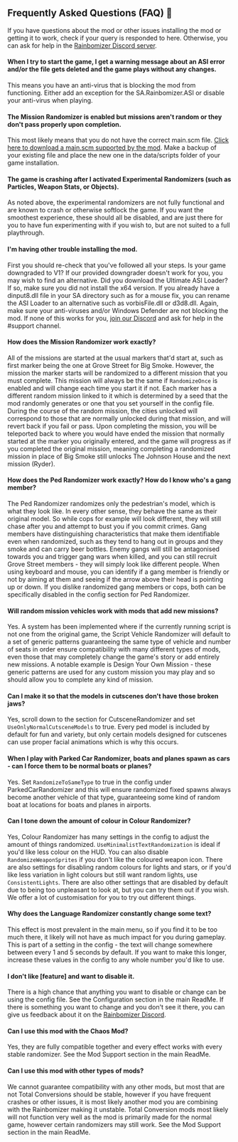 ## Frequently Asked Questions (FAQ) 🌈

If you have questions about the mod or other issues installing the mod or getting it to work, check if your query is responded to here. Otherwise, you can ask for help in the [Rainbomizer Discord server](https://discord.gg/BYVBQw7).

#### When I try to start the game, I get a warning message about an ASI error and/or the file gets deleted and the game plays without any changes.
This means you have an anti-virus that is blocking the mod from functioning. Either add an exception for the SA.Rainbomizer.ASI or disable your anti-virus when playing.

#### The Mission Randomizer is enabled but missions aren't random or they don't pass properly upon completion.
This most likely means that you do not have the correct main.scm file. [Click here to download a main.scm supported by the mod](https://cdn.discordapp.com/attachments/681997113751502870/695376713651322980/main.scm). Make a backup of your existing file and place the new one in the data/scripts folder of your game installation.

#### The game is crashing after I activated Experimental Randomizers (such as Particles, Weapon Stats, or Objects).
As noted above, the experimental randomizers are not fully functional and are known to crash or otherwise softlock the game. If you want the smoothest experience, these should all be disabled, and are just there for you to have fun experimenting with if you wish to, but are not suited to a full playthrough.

#### I'm having other trouble installing the mod.
First you should re-check that you've followed all your steps. Is your game downgraded to V1? If our provided downgrader doesn't work for you, you may wish to find an alternative. Did you download the Ultimate ASI Loader? If so, make sure you did not install the x64 version. If you already have a dinput8.dll file in your SA directory such as for a mouse fix, you can rename the ASI Loader to an alternative such as vorbisFile.dll or d3d8.dll. Again, make sure your anti-viruses and/or Windows Defender are not blocking the mod. If none of this works for you, [join our Discord](https://discord.gg/BYVBQw7) and ask for help in the #support channel.

#### How does the Mission Randomizer work exactly?
All of the missions are started at the usual markers that'd start at, such as first marker being the one at Grove Street for Big Smoke. However, the mission the marker starts will be randomized to a different mission that you must complete. This mission will always be the same if `RandomizeOnce` is enabled and will change each time you start it if not. Each marker has a different random mission linked to it which is determined by a seed that the mod randomly generates or one that you set yourself in the config file. During the course of the random mission, the cities unlocked will correspond to those that are normally unlocked during that mission, and will revert back if you fail or pass. Upon completing the mission, you will be teleported back to where you would have ended the mission that normally started at the marker you originally entered, and the game will progress as if you completed the original mission, meaning completing a randomized mission in place of Big Smoke still unlocks The Johnson House and the next mission (Ryder).

#### How does the Ped Randomizer work exactly? How do I know who's a gang member?
The Ped Randomizer randomizes only the pedestrian's model, which is what they look like. In every other sense, they behave the same as their original model. So while cops for example will look different, they will still chase after you and attempt to bust you if you commit crimes. Gang members have distinguishing characteristics that make them identifiable even when randomized, such as they tend to hang out in groups and they smoke and can carry beer bottles. Enemy gangs will still be antagonised towards you and trigger gang wars when killed, and you can still recruit Grove Street members - they will simply look like different people. When using keyboard and mouse, you can identify if a gang member is friendly or not by aiming at them and seeing if the arrow above their head is pointing up or down. If you dislike randomized gang members or cops, both can be specifically disabled in the config section for Ped Randomizer.

#### Will random mission vehicles work with mods that add new missions?
Yes. A system has been implemented where if the currently running script is not one from the original game, the Script Vehicle Randomizer will default to a set of generic patterns guaranteeing the same type of vehicle and number of seats in order ensure compatibility with many different types of mods, even those that may completely change the game's story or add entirely new missions. A notable example is Design Your Own Mission - these generic patterns are used for any custom mission you may play and so should allow you to complete any kind of mission.

#### Can I make it so that the models in cutscenes don't have those broken jaws?
Yes, scroll down to the section for CutsceneRandomizer and set `UseOnlyNormalCutsceneModels` to true. Every ped model is included by default for fun and variety, but only certain models designed for cutscenes can use proper facial animations which is why this occurs.

#### When I play with Parked Car Randomizer, boats and planes spawn as cars - can I force them to be normal boats or planes?
Yes. Set `RandomizeToSameType` to true in the config under ParkedCarRandomizer and this will ensure randomized fixed spawns always become another vehicle of that type, guaranteeing some kind of random boat at locations for boats and planes in airports.

#### Can I tone down the amount of colour in Colour Randomizer?
Yes, Colour Randomizer has many settings in the config to adjust the amount of things randomized. `UseMinimalistTextRandomization` is ideal if you'd like less colour on the HUD. You can also disable `RandomizeWeaponSprites` if you don't like the coloured weapon icon. There are also settings for disabling random colours for lights and stars, or if you'd like less variation in light colours but still want random lights, use `ConsistentLights`. There are also other settings that are disabled by default due to being too unpleasant to look at, but you can try them out if you wish. We offer a lot of customisation for you to try out different things.

#### Why does the Language Randomizer constantly change some text?
This effect is most prevalent in the main menu, so if you find it to be too much there, it likely will not have as much impact for you during gameplay. This is part of a setting in the config - the text will change somewhere between every 1 and 5 seconds by default. If you want to make this longer, increase these values in the config to any whole number you'd like to use.

#### I don't like [feature] and want to disable it.
There is a high chance that anything you want to disable or change can be using the config file. See the Configuration section in the main ReadMe. If there is something you want to change and you don't see it there, you can give us feedback about it on the [Rainbomizer Discord](https://discord.gg/BYVBQw7).

#### Can I use this mod with the Chaos Mod?
Yes, they are fully compatible together and every effect works with every stable randomizer. See the Mod Support section in the main ReadMe.

#### Can I use this mod with other types of mods?
We cannot guarantee compatibility with any other mods, but most that are not Total Conversions should be stable, however if you have frequent crashes or other issues, it is most likely another mod you are combining with the Rainbomizer making it unstable. Total Conversion mods most likely will not function very well as the mod is primarily made for the normal game, however certain randomizers may still work. See the Mod Support section in the main ReadMe.